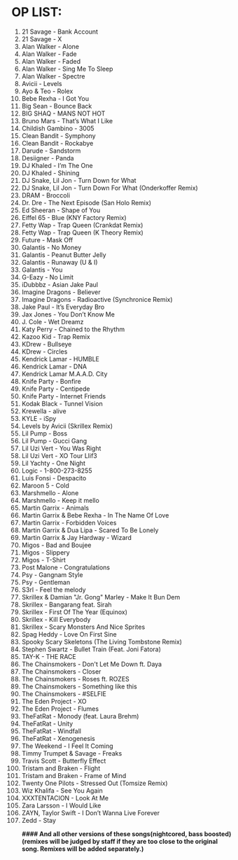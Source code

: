 OP LIST: 
========
<ol>
  <li> 21 Savage - Bank Account </li>
  <li> 21 Savage - X </li>
  <li> Alan Walker - Alone
  <li> Alan Walker - Fade </li>
  <li> Alan Walker - Faded </li>
  <li> Alan Walker - Sing Me To Sleep </li>
  <li> Alan Walker - Spectre </li>
  <li> Avicii - Levels </li>
  <li> Ayo & Teo - Rolex </li>
  <li> Bebe Rexha - I Got You </li>
  <li> Big Sean - Bounce Back </li>
  <li> BIG SHAQ - MANS NOT HOT </li>
  <li> Bruno Mars - That’s What I Like </li>
  <li> Childish Gambino - 3005 </li>
  <li> Clean Bandit - Symphony </li>
  <li> Clean Bandit - Rockabye </li>
  <li> Darude - Sandstorm </li>
  <li> Desiigner - Panda </li>
  <li> DJ Khaled - I’m The One </li>
  <li> DJ Khaled - Shining </li>
  <li> DJ Snake, Lil Jon - Turn Down for What </li>
  <li> DJ Snake, Lil Jon - Turn Down For What (Onderkoffer Remix) </li>
  <li> DRAM - Broccoli </li>
  <li> Dr. Dre - The Next Episode (San Holo Remix) </li>
  <li> Ed Sheeran - Shape of You </li>
  <li> Eiffel 65 - Blue (KNY Factory Remix) </li>
  <li> Fetty Wap - Trap Queen (Crankdat Remix) </li>
  <li> Fetty Wap - Trap Queen (K Theory Remix) </li>
  <li> Future - Mask Off </li>
  <li> Galantis - No Money </li>
  <li> Galantis - Peanut Butter Jelly </li>
  <li> Galantis - Runaway (U & I) </li>
  <li> Galantis - You </li>
  <li> G-Eazy - No Limit </li>
  <li> iDubbbz - Asian Jake Paul </li>
  <li> Imagine Dragons - Believer </li>
  <li> Imagine Dragons - Radioactive (Synchronice Remix) </li>
  <li> Jake Paul - It’s Everyday Bro </li>
  <li> Jax Jones - You Don’t Know Me </li>
  <li> J. Cole - Wet Dreamz </li>
  <li> Katy Perry - Chained to the Rhythm </li>
  <li> Kazoo Kid - Trap Remix </li>
  <li> KDrew - Bullseye </li>
  <li> KDrew - Circles </li>
  <li> Kendrick Lamar - HUMBLE </li>
  <li> Kendrick Lamar - DNA </li>
  <li> Kendrick Lamar M.A.A.D. City </li>
  <li> Knife Party - Bonfire </li>
  <li> Knife Party - Centipede </li>  
  <li> Knife Party - Internet Friends </li>
  <li> Kodak Black - Tunnel Vision </li>
  <li> Krewella - alive </li>
  <li> KYLE - iSpy </li>
  <li> Levels by Avicii (Skrillex Remix) </li>
  <li> Lil Pump - Boss </li>
  <li> Lil Pump - Gucci Gang </li>
  <li> Lil Uzi Vert - You Was Right </li>
  <li> Lil Uzi Vert - XO Tour Llif3 </li>
  <li> Lil Yachty - One Night </li>
  <li> Logic - 1-800-273-8255 </li>
  <li> Luis Fonsi - Despacito </li> 
  <li> Maroon 5 - Cold </li>
  <li> Marshmello - Alone </li>
  <li> Marshmello - Keep it mello </li>
  <li> Martin Garrix - Animals </li>
  <li> Martin Garrix & Bebe Rexha - In The Name Of Love </li>
  <li> Martin Garrix - Forbidden Voices </li>
  <li> Martin Garrix & Dua Lipa - Scared To Be Lonely </li>
  <li> Martin Garrix & Jay Hardway - Wizard </li>
  <li> Migos - Bad and Boujee </li>
  <li> Migos - Slippery </li>
  <li> Migos - T-Shirt </li>
  <li> Post Malone - Congratulations </li>
  <li> Psy - Gangnam Style </li>
  <li> Psy - Gentleman </li>
  <li> S3rl - Feel the melody </li>
  <li> Skrillex & Damian "Jr. Gong" Marley - Make It Bun Dem </li>
  <li> Skrillex - Bangarang feat. Sirah </li>
  <li> Skrillex - First Of The Year (Equinox) </li>
  <li> Skrillex - Kill Everybody </li>
  <li> Skrillex - Scary Monsters And Nice Sprites </li>
  <li> Spag Heddy - Love On First Sine </li>
  <li> Spooky Scary Skeletons (The Living Tombstone Remix) </li>
  <li> Stephen Swartz - Bullet Train (Feat. Joni Fatora) </li>
  <li> TAY-K - THE RACE </li>
  <li> The Chainsmokers - Don't Let Me Down ft. Daya </li>
  <li> The Chainsmokers - Closer </li>
  <li> The Chainsmokers - Roses ft. ROZES </li>
  <li> The Chainsmokers - Something like this </li>
  <li> The Chainsmokers - #SELFIE </li>
  <li> The Eden Project - XO </li>
  <li> The Eden Project - Flumes </li>
  <li> TheFatRat - Monody (feat. Laura Brehm) </li>
  <li> TheFatRat - Unity </li>
  <li> TheFatRat - Windfall </li>
  <li> TheFatRat - Xenogenesis </li>
  <li> The Weekend - I Feel It Coming </li>
  <li> Timmy Trumpet & Savage - Freaks </li>
  <li> Travis Scott - Butterfly Effect </li>
  <li> Tristam and Braken - Flight </li>
  <li> Tristam and Braken - Frame of Mind </li>
  <li> Twenty One Pilots - Stressed Out (Tomsize Remix) </li>
  <li> Wiz Khalifa - See You Again </li>
  <li> XXXTENTACION - Look At Me </li> 
  <li> Zara Larsson - I Would Like </li>
  <li> ZAYN, Taylor Swift - I Don’t Wanna Live Forever </li> 
  <li> Zedd - Stay </li>
  
 
<b>#### And all other versions of these songs(nightcored, bass boosted)(remixes will be judged by staff if they are too close to the original song. Remixes will be added separately.)
